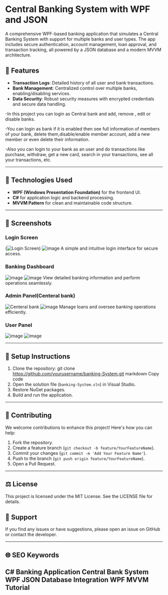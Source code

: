 # Central Banking System with WPF and JSON

A comprehensive WPF-based banking application that simulates a Central Banking System with support for multiple banks and user types. The app includes secure authentication, account management, loan approval, and transaction tracking, all powered by a JSON database and a modern MVVM architecture.

## 🌟 Features

- **Transaction Logs**: Detailed history of all user and bank transactions.
- **Bank Management**: Centralized control over multiple banks, enabling/disabling services.
- **Data Security**: Robust security measures with encrypted credentials and secure data handling.
  
-In this project you can login as Central bank and add, remove , edit or disable banks.

-You can login as bank if it is enabled then see full information of members of your bank, delete them,disable/enable member account, add a new member or even delete their information.

-Also you can login to your bank as an user and do transactions like purchase, withdraw, get a new card, search in your transactions, see all your transactions, etc.

---
## 🚀 Technologies Used

- **WPF (Windows Presentation Foundation)** for the frontend UI.
- **C#** for application logic and backend processing.
- **MVVM Pattern** for clean and maintainable code structure.

---

## 📸 Screenshots

### Login Screen
(![Login Screen](https://github.com/user-attachments/assets/0b2a2852-af1b-4213-a813-5115bf98686b))
![image](https://github.com/user-attachments/assets/968bdafe-9d40-45df-b482-88c725bdcc90)
A simple and intuitive login interface for secure access.


### Banking Dashboard
![image](https://github.com/user-attachments/assets/ff4761a6-a80a-44cc-9c4d-95b0a664e5cb)
![image](https://github.com/user-attachments/assets/e770d2a9-686c-4cdb-8953-782c57f54f40)
View detailed banking information and perform operations seamlessly.


### Admin Panel(Centeral bank)
![Centeral bank](https://github.com/user-attachments/assets/7956a844-364c-4e2e-91b5-18604635f2b3)
![image](https://github.com/user-attachments/assets/fab09d2d-cad7-4074-8cc4-e6248134ef5c)
Manage loans and oversee banking operations efficiently.


### User Panel
![image](https://github.com/user-attachments/assets/63c4e577-4af9-44c9-bb50-b84d09d6923e)
![image](https://github.com/user-attachments/assets/efa70249-91c3-496e-9e89-e4781e606e54)



---
## 🔧 Setup Instructions
1. Clone the repository:
git clone https://github.com/yourusername/banking-System.git
markdown
Copy code
2. Open the solution file (`banking-System.sln`) in Visual Studio.
3. Restore NuGet packages.
4. Build and run the application.
---

## 🤝 Contributing
We welcome contributions to enhance this project! Here's how you can help:
1. Fork the repository.
2. Create a feature branch (`git checkout -b feature/YourFeatureName`).
3. Commit your changes (`git commit -m 'Add Your Feature Name'`).
4. Push to the branch (`git push origin feature/YourFeatureName`).
5. Open a Pull Request.
---

## ⚖️ License
This project is licensed under the MIT License. See the LICENSE file for details.
## 📧 Support
If you find any issues or have suggestions, please open an issue on GitHub or contact the developer.

---
## 🌐 SEO Keywords
C# Banking Application
Central Bank System WPF
JSON Database Integration
WPF MVVM Tutorial
---
